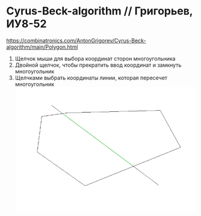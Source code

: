 # Cyrus-Beck-algorithm // Григорьев, ИУ8-52 
https://combinatronics.com/AntonGrigorev/Cyrus-Beck-algorithm/main/Polygon.html  
1. Щелчок мыши для выбора координат сторон многоугольника  
2. Двойной щелчок, чтобы прекратить ввод координат и замкнуть многоугольник  
3. Щелчками выбрать координаты линии, которая пересечет многоугольник 
![Image alt](https://github.com/AntonGrigorev/Cyrus-Beck-algorithm/raw/main/example.png)  

